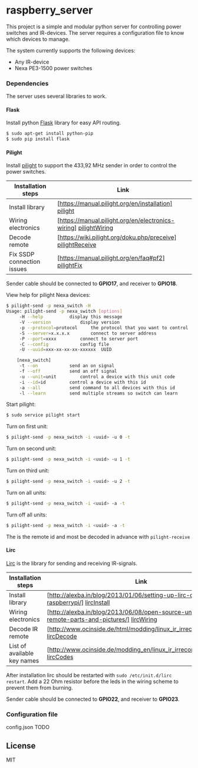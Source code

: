 # raspberry_server
This project is a simple and modular python server for controlling power switches and IR-devices. The server requires a configuration file to know which devices to manage.

The system currently supports the following devices:
  - Any IR-device
  - Nexa PE3-1500 power switches

### Dependencies
The server uses several libraries to work. 

#### Flask
Install python [Flask] library for easy API routing.

```sh
$ sudo apt-get install python-pip
$ sudo pip install flask
```

#### Pilight
Install [pilight] to support the 433,92 MHz sender in order to control the power switches.

| Installation steps | Link |
| ------ | ------ |
| Install library | [https://manual.pilight.org/en/installation] [pilight] |
| Wiring electronics | [https://manual.pilight.org/en/electronics-wiring] [pilightWiring] |
| Decode remote | [https://wiki.pilight.org/doku.php/preceive] [pilightReceive] |
| Fix SSDP connection issues | [https://manual.pilight.org/en/faq#pf2] [pilightFix]

Sender cable should be connected to **GPIO17**, and receiver to **GPIO18**.

View help for pilight Nexa devices:
```sh
$ pilight-send -p nexa_switch -H
Usage: pilight-send -p nexa_switch [options]
	 -H --help			display this message
	 -V --version			display version
	 -p --protocol=protocol		the protocol that you want to control
	 -S --server=x.x.x.x		connect to server address
	 -P --port=xxxx			connect to server port
	 -C --config			config file
	 -U --uuid=xxx-xx-xx-xx-xxxxxx	UUID

	[nexa_switch]
	 -t --on			send an on signal
	 -f --off			send an off signal
	 -u --unit=unit			control a device with this unit code
	 -i --id=id			control a device with this id
	 -a --all			send command to all devices with this id
	 -l --learn			send multiple streams so switch can learn
```

Start pilight:
```sh
$ sudo service pilight start
```

Turn on first unit:
```sh
$ pilight-send -p nexa_switch -i <uuid> -u 0 -t
```

Turn on second unit:
```sh
$ pilight-send -p nexa_switch -i <uuid> -u 1 -t
```

Turn on third unit:
```sh
$ pilight-send -p nexa_switch -i <uuid> -u 2 -t
```

Turn on all units:
```sh
$ pilight-send -p nexa_switch -i <uuid> -a -t
```

Turn off all units:
```sh
$ pilight-send -p nexa_switch -i <uuid> -a -t
```

The <uuid> is the remote id and most be decoded in advance with ```pilight-receive```

#### Lirc
[Lirc] is the library for sending and receiving IR-signals.

| Installation steps | Link |
| ------ | ------ |
| Install library | [http://alexba.in/blog/2013/01/06/setting-up-lirc-on-the-raspberrypi/] [lircInstall] |
| Wiring electronics | [http://alexba.in/blog/2013/06/08/open-source-universal-remote-parts-and-pictures/] [lircWiring] |
| Decode IR remote | [http://www.ocinside.de/html/modding/linux_ir_irrecord_guide.html] [lircDecode] |
| List of available key names | [http://www.ocinside.de/modding_en/linux_ir_irrecord_list/] [lircCodes]

After installation lirc should be restarted with ```sudo /etc/init.d/lirc restart```. Add a 22 Ohm resistor before the leds in the wiring scheme to prevent them from burning.

Sender cable should be connected to **GPIO22**, and receiver to **GPIO23**.

### Configuration file
config.json
TODO

License
----

MIT

   [flask]: <http://flask.pocoo.org/>
   [pilight]: <https://manual.pilight.org/en/installation>
   [pilightReceive]: <https://wiki.pilight.org/doku.php/preceive>
   [pilightFix]: <https://manual.pilight.org/en/faq#pf2>
   [pilightWiring]: <https://manual.pilight.org/en/electronics-wiring>
   [Lirc]: <http://www.lirc.org/>
   [lircInstall]: <http://alexba.in/blog/2013/01/06/setting-up-lirc-on-the-raspberrypi/>
   [lircCodes]: <http://www.ocinside.de/modding_en/linux_ir_irrecord_list/>
   [lircDecode]: <http://www.ocinside.de/html/modding/linux_ir_irrecord_guide.html>
   [lircWiring]: <http://alexba.in/blog/2013/06/08/open-source-universal-remote-parts-and-pictures/>
